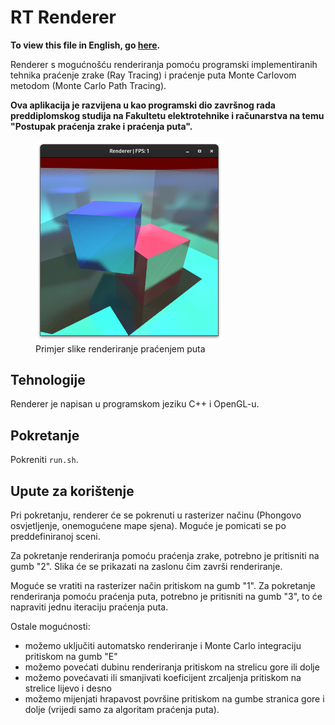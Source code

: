 # RT Renderer
**To view this file in English, go [here](README.en.md).**

Renderer s mogućnošću renderiranja pomoću programski implementiranih tehnika praćenje zrake (Ray Tracing) i
praćenje puta Monte Carlovom metodom (Monte Carlo Path Tracing).

**Ova aplikacija je razvijena u kao programski dio završnog rada preddiplomskog studija na
Fakultetu elektrotehnike i računarstva na temu "Postupak praćenja zrake i praćenja puta".**

<figure>
  <img src="examples/pathtrace.png" alt="screenshot" style="width:300px;">
  <figcaption>Primjer slike renderiranje praćenjem puta</figcaption>
</figure>

## Tehnologije
Renderer je napisan u programskom jeziku C++ i OpenGL-u.

## Pokretanje
Pokreniti `run.sh`.

## Upute za korištenje
Pri pokretanju, renderer će se pokrenuti u rasterizer načinu (Phongovo osvjetljenje, onemogućene mape sjena).
Moguće je pomicati se po preddefiniranoj sceni.

Za pokretanje renderiranja pomoću praćenja zrake, potrebno je pritisniti na gumb "2".
Slika će se prikazati na zaslonu čim završi renderiranje.

Moguće se vratiti na rasterizer način pritiskom na gumb "1".
Za pokretanje renderiranja pomoću praćenja puta, potrebno je pritisniti na gumb "3",
to će napraviti jednu iteraciju praćenja puta.

Ostale mogućnosti:
- možemo uključiti automatsko renderiranje i Monte Carlo integraciju pritiskom na gumb "E"
- možemo povećati dubinu renderiranja pritiskom na strelicu gore ili dolje
- možemo povećavati ili smanjivati koeficijent zrcaljenja pritiskom na strelice lijevo i desno
- možemo mijenjati hrapavost površine pritiskom na gumbe stranica gore i dolje (vrijedi samo za algoritam praćenja puta).

